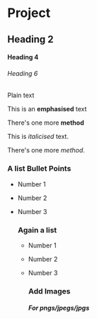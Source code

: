 # Project

## Heading 2

#### Heading 4

###### Heading 6

Plain text

This is an **emphasised** text

There's one more __method__

This is _italicised_ text.

There's one more *method*.

### A list Bullet Points
* Number 1
* Number 2
* Number 3

  ### Again a list
  - Number 1
  - Number 2
  - Number 3

    ### Add Images

    ##### For pngs/jpegs/jpgs

    <img scr="https://encrypted-tbn0.gstatic.com/images?q=tbn:ANd9GcQUokAbJQ_bNQs6JFMmAQlXlBYmKdJ6o9hukvW2dcSs&s">
